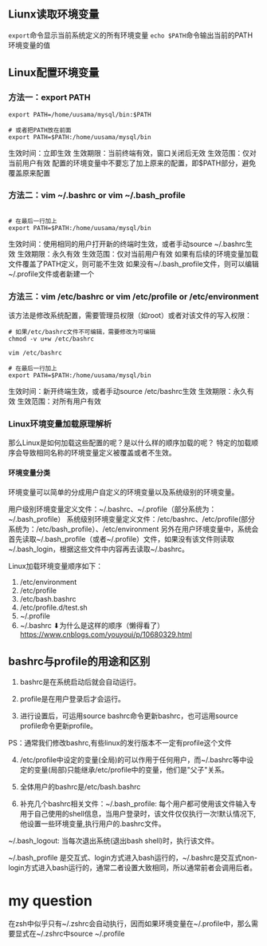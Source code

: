 ## Liunx读取环境变量

`export`命令显示当前系统定义的所有环境变量
`echo $PATH`命令输出当前的PATH环境变量的值

## Linux配置环境变量
### 方法一：export PATH
```
export PATH=/home/uusama/mysql/bin:$PATH

# 或者把PATH放在前面
export PATH=$PATH:/home/uusama/mysql/bin
```
生效时间：立即生效
生效期限：当前终端有效，窗口关闭后无效
生效范围：仅对当前用户有效
配置的环境变量中不要忘了加上原来的配置，即$PATH部分，避免覆盖原来配置

### 方法二：vim ~/.bashrc or vim ~/.bash_profile
```

# 在最后一行加上
export PATH=$PATH:/home/uusama/mysql/bin
```
生效时间：使用相同的用户打开新的终端时生效，或者手动source ~/.bashrc生效
生效期限：永久有效
生效范围：仅对当前用户有效
如果有后续的环境变量加载文件覆盖了PATH定义，则可能不生效
如果没有~/.bash_profile文件，则可以编辑~/.profile文件或者新建一个

### 方法三：vim /etc/bashrc or vim /etc/profile or /etc/environment
该方法是修改系统配置，需要管理员权限（如root）或者对该文件的写入权限：
```
# 如果/etc/bashrc文件不可编辑，需要修改为可编辑
chmod -v u+w /etc/bashrc

vim /etc/bashrc

# 在最后一行加上
export PATH=$PATH:/home/uusama/mysql/bin
```
生效时间：新开终端生效，或者手动source /etc/bashrc生效
生效期限：永久有效
生效范围：对所有用户有效

### Linux环境变量加载原理解析
那么Linux是如何加载这些配置的呢？是以什么样的顺序加载的呢？
特定的加载顺序会导致相同名称的环境变量定义被覆盖或者不生效。
#### 环境变量分类
环境变量可以简单的分成用户自定义的环境变量以及系统级别的环境变量。

用户级别环境变量定义文件：~/.bashrc、~/.profile（部分系统为：~/.bash_profile）
系统级别环境变量定义文件：/etc/bashrc、/etc/profile(部分系统为：/etc/bash_profile）、/etc/environment
另外在用户环境变量中，系统会首先读取~/.bash_profile（或者~/.profile）文件，如果没有该文件则读取~/.bash_login，根据这些文件中内容再去读取~/.bashrc。

Linux加载环境变量顺序如下：
1. /etc/environment
2. /etc/profile
3. /etc/bash.bashrc
4. /etc/profile.d/test.sh
5. ~/.profile
6. ~/.bashrc
⬇为什么是这样的顺序（懒得看了）
 https://www.cnblogs.com/youyoui/p/10680329.html

## bashrc与profile的用途和区别
1. bashrc是在系统启动后就会自动运行。

2. profile是在用户登录后才会运行。

3. 进行设置后，可运用source bashrc命令更新bashrc，也可运用source profile命令更新profile。

PS：通常我们修改bashrc,有些linux的发行版本不一定有profile这个文件

4. /etc/profile中设定的变量(全局)的可以作用于任何用户，而~/.bashrc等中设定的变量(局部)只能继承/etc/profile中的变量，他们是"父子"关系。

5. 全体用户的bashrc是/etc/bash.bashrc

6. 补充几个bashrc相关文件：~/.bash_profile: 每个用户都可使用该文件输入专用于自己使用的shell信息，当用户登录时，该文件仅仅执行一次!默认情况下,他设置一些环境变量,执行用户的.bashrc文件。

~/.bash_logout: 当每次退出系统(退出bash shell)时，执行该文件。

~/.bash_profile 是交互式、login方式进入bash运行的，~/.bashrc是交互式non-login方式进入bash运行的，通常二者设置大致相同，所以通常前者会调用后者。

# my question
在zsh中似乎只有~/.zshrc会自动执行，因而如果环境变量在~/.profile中，那么需要显式在~/.zshrc中source ~/.profile